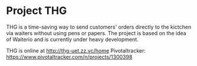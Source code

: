 ﻿Project THG
===========

THG is a time-saving way to send customers' orders directly to the kictchen via waiters without using pens or papers. The project is based on the idea of Waiterio and is currently under heavy development.

THG is online at http://thg-uet.zz.vc/home
Pivotaltracker: https://www.pivotaltracker.com/n/projects/1300398
